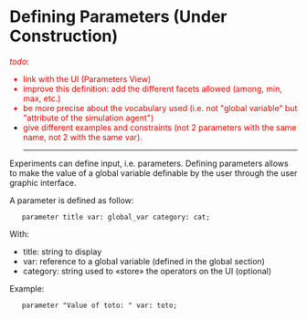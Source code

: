 # Defining Parameters (Under Construction)
<font color='red'><i>todo</i>:<br>
<ul><li>link with the UI (Parameters View)<br>
</li><li>improve this definition: add the different facets allowed (among, min, max, etc.)<br>
</li><li>be more precise about the vocabulary used (i.e. not "global variable" but "attribute of the simulation agent")<br>
</li><li>give different examples and constraints (not 2 parameters with the same name, not 2 with the same var).<br>
</font>
<hr /></li></ul>




Experiments can define input, i.e. parameters.
Defining parameters allows to make the value of a global variable definable by the user through the user graphic interface.

A parameter is defined as follow:

```
   parameter title var: global_var category: cat;
```

With:
  * title: string to display
  * var: reference to a global variable (defined in the global section)
  * category: string used to «store» the operators on the UI (optional)

Example:
```
   parameter "Value of toto: " var: toto;
```